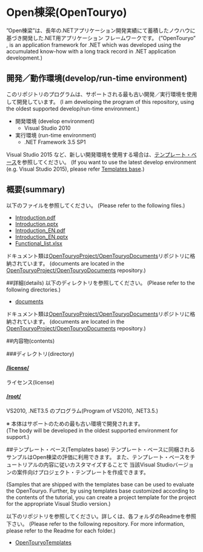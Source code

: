 # Open棟梁(OpenTouryo)
”Open棟梁”は、長年の.NETアプリケーション開発実績にて蓄積したノウハウに基づき開発した.NET用アプリケーション フレームワークです。
(”OpenTouryo” , is an application framework for .NET which was developed using the accumulated know-how with a long track record in .NET application development.)

## 開発／動作環境(develop/run-time environment)
このリポジトリのプログラムは、サポートされる最も古い開発／実行環境を使用して開発しています。 (I am developing the program of this repository, using the oldest supported develop/run-time environment.)
- 開発環境 (develop environment)
    - Visual Studio 2010
- 実行環境 (run-time environment)
    - .NET Framework 3.5 SP1

Visual Studio 2015 など、新しい開発環境を使用する場合は、[テンプレート・ベース](https://github.com/OpenTouryoProject/OpenTouryoTemplates)を参照してください。 (If you want to use the latest develop environment (e.g. Visual Studio 2015), please refer [Templates base](https://github.com/OpenTouryoProject/OpenTouryoTemplates).)

## 概要(summary)
以下のファイルを参照してください。
(Please refer to the following files.)

 - [Introduction.pdf](https://github.com/OpenTouryoProject/OpenTouryoDocuments/blob/master/documents/0_Introduction/ja-JP/Introduction.pdf)
 - [Introduction.pptx](https://github.com/OpenTouryoProject/OpenTouryoDocuments/blob/master/documents/0_Introduction/ja-JP/Introduction.pptx)
 - [Introduction_EN.pdf](https://github.com/OpenTouryoProject/OpenTouryoDocuments/blob/master/documents/0_Introduction/en/Introduction_EN.pdf)
 - [Introduction_EN.pptx](https://github.com/OpenTouryoProject/OpenTouryoDocuments/blob/master/documents/0_Introduction/en/Introduction_EN.pptx)
 - [Functional_list.xlsx](https://github.com/OpenTouryoProject/OpenTouryoDocuments/blob/master/documents/0_Introduction/ja-JP/Functional_list.xlsx)

ドキュメント類は[OpenTouryoProject/OpenTouryoDocuments](https://github.com/OpenTouryoProject/OpenTouryoDocuments)リポジトリに格納されています。
(documents are located in the [OpenTouryoProject/OpenTouryoDocuments](https://github.com/OpenTouryoProject/OpenTouryoDocuments) repository.)

##詳細(details)
以下のディレクトリを参照してください。
(Please refer to the following directories.)

 - [documents](https://github.com/OpenTouryoProject/OpenTouryoDocuments/tree/master/documents)

ドキュメント類は[OpenTouryoProject/OpenTouryoDocuments](https://github.com/OpenTouryoProject/OpenTouryoDocuments)リポジトリに格納されています。
(documents are located in the [OpenTouryoProject/OpenTouryoDocuments](https://github.com/OpenTouryoProject/OpenTouryoDocuments) repository.)

##内容物(contents)

###ディレクトリ(directory)

#### [/license/](https://github.com/OpenTouryoProject/OpenTouryo/tree/master/license)
ライセンス(license)

#### [/root/](https://github.com/OpenTouryoProject/OpenTouryo/tree/master/root)
VS2010, .NET3.5 のプログラム(Program of VS2010, .NET3.5.)

※ 本体はサポートのための最も古い環境で開発されます。  
   (The body will be developed in the oldest supported environment for support.)

##テンプレート・ベース(Templates base)
テンプレート・ベースに同梱されるサンプルはOpen棟梁の評価に利用できます。
また、テンプレート・ベースをチュートリアルの内容に従いカスタマイズすることで
当該Visual Studioバージョンの案件向けプロジェクト・テンプレートを作成できます。 

(Samples that are shipped with the templates base can be used to evaluate the OpenTouryo. 
Further, by using templates base customized according to the contents of the tutorial, 
you can create a project template for the project for the appropriate Visual Studio version.)

以下のリポジトリを参照してください。詳しくは、各フォルダのReadmeを参照下さい。
(Please refer to the following repository. For more information, please refer to the Readme for each folder.)

 - [OpenTouryoTemplates](https://github.com/OpenTouryoProject/OpenTouryoTemplates)
